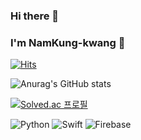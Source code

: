 ### Hi there 👋
### I'm NamKung-kwang 🤵

[![Hits](https://hits.seeyoufarm.com/api/count/incr/badge.svg?url=https%3A%2F%2Fgithub.com%2Fngj1014%2Fngj1014.git&count_bg=%2380C6E4&title_bg=%2382EE09&icon=&icon_color=%23E7E7E7&title=hits&edge_flat=false)](https://hits.seeyoufarm.com)


![Anurag's GitHub stats](https://github-readme-stats.vercel.app/api?username=ngj1014&theme=tokyonight&show_icons=true)

[![Solved.ac
프로필](http://mazassumnida.wtf/api/generate_badge?boj={ngj1014@naver.com})](https://solved.ac/{ngj1014@naver.com})

![Python](https://img.shields.io/badge/Python-3776AB.svg?&style=for-the-badge&logo=Python&logoColor=white)
![Swift](https://img.shields.io/badge/Swift-F05138.svg?&style=for-the-badge&logo=Swift&logoColor=white)
![Firebase](https://img.shields.io/badge/Firebase-FFCA28.svg?&style=for-the-badge&logo=Firebase&logoColor=white)

